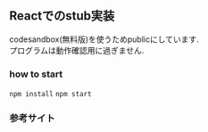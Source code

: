 ## Reactでのstub実装
codesandbox(無料版)を使うためpublicにしています.  
プログラムは動作確認用に過ぎません.

### how to start
`npm install`
`npm start`

### 参考サイト